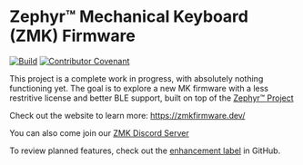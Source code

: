 # Zephyr™ Mechanical Keyboard (ZMK) Firmware

[![Build](https://github.com/zmkfirmware/zmk/workflows/Build/badge.svg)](https://github.com/zmkfirmware/zmk/actions)
[![Contributor Covenant](https://img.shields.io/badge/Contributor%20Covenant-v2.0%20adopted-ff69b4.svg)](CODE_OF_CONDUCT.md)

This project is a complete work in progress, with absolutely nothing functioning yet. The goal is to explore a new MK firmware
with a less restritive license and better BLE support, built on top of the [Zephyr™ Project](https://www.zephyrproject.org/)

Check out the website to learn more: https://zmkfirmware.dev/

You can also come join our [ZMK Discord Server](https://zmkfirmware.dev/community/discord/invite)

To review planned features, check out the [enhancement label](https://github.com/zmkfirmware/zmk/issues?q=is%3Aissue+is%3Aopen+label%3Aenhancement) in GitHub.
